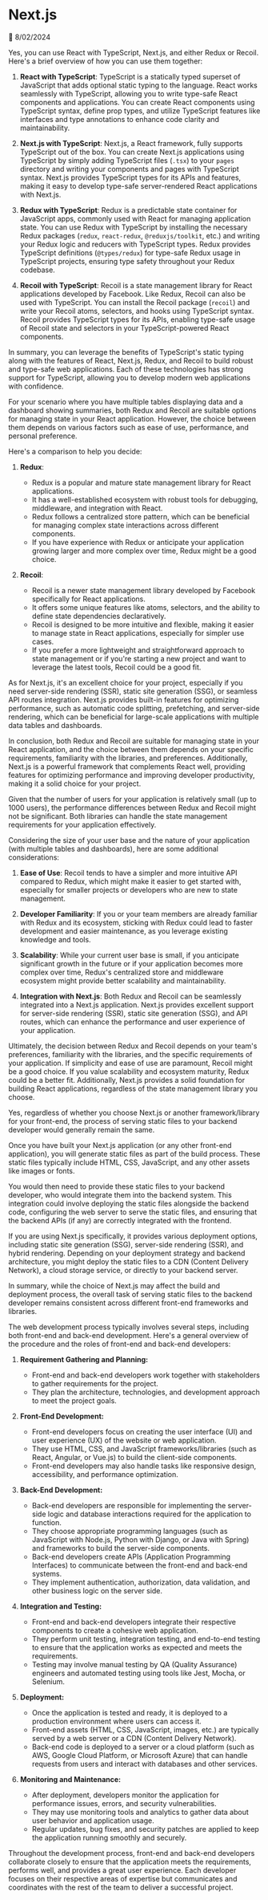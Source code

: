 # Next.js

📅 8/02/2024


Yes, you can use React with TypeScript, Next.js, and either Redux or Recoil. Here's a brief overview of how you can use them together:

1. **React with TypeScript**: TypeScript is a statically typed superset of JavaScript that adds optional static typing to the language. React works seamlessly with TypeScript, allowing you to write type-safe React components and applications. You can create React components using TypeScript syntax, define prop types, and utilize TypeScript features like interfaces and type annotations to enhance code clarity and maintainability.

2. **Next.js with TypeScript**: Next.js, a React framework, fully supports TypeScript out of the box. You can create Next.js applications using TypeScript by simply adding TypeScript files (`.tsx`) to your `pages` directory and writing your components and pages with TypeScript syntax. Next.js provides TypeScript types for its APIs and features, making it easy to develop type-safe server-rendered React applications with Next.js.

3. **Redux with TypeScript**: Redux is a predictable state container for JavaScript apps, commonly used with React for managing application state. You can use Redux with TypeScript by installing the necessary Redux packages (`redux`, `react-redux`, `@reduxjs/toolkit`, etc.) and writing your Redux logic and reducers with TypeScript types. Redux provides TypeScript definitions (`@types/redux`) for type-safe Redux usage in TypeScript projects, ensuring type safety throughout your Redux codebase.

4. **Recoil with TypeScript**: Recoil is a state management library for React applications developed by Facebook. Like Redux, Recoil can also be used with TypeScript. You can install the Recoil package (`recoil`) and write your Recoil atoms, selectors, and hooks using TypeScript syntax. Recoil provides TypeScript types for its APIs, enabling type-safe usage of Recoil state and selectors in your TypeScript-powered React components.

In summary, you can leverage the benefits of TypeScript's static typing along with the features of React, Next.js, Redux, and Recoil to build robust and type-safe web applications. Each of these technologies has strong support for TypeScript, allowing you to develop modern web applications with confidence.

For your scenario where you have multiple tables displaying data and a dashboard showing summaries, both Redux and Recoil are suitable options for managing state in your React application. However, the choice between them depends on various factors such as ease of use, performance, and personal preference.

Here's a comparison to help you decide:

1. **Redux**:
   - Redux is a popular and mature state management library for React applications.
   - It has a well-established ecosystem with robust tools for debugging, middleware, and integration with React.
   - Redux follows a centralized store pattern, which can be beneficial for managing complex state interactions across different components.
   - If you have experience with Redux or anticipate your application growing larger and more complex over time, Redux might be a good choice.

2. **Recoil**:
   - Recoil is a newer state management library developed by Facebook specifically for React applications.
   - It offers some unique features like atoms, selectors, and the ability to define state dependencies declaratively.
   - Recoil is designed to be more intuitive and flexible, making it easier to manage state in React applications, especially for simpler use cases.
   - If you prefer a more lightweight and straightforward approach to state management or if you're starting a new project and want to leverage the latest tools, Recoil could be a good fit.

As for Next.js, it's an excellent choice for your project, especially if you need server-side rendering (SSR), static site generation (SSG), or seamless API routes integration. Next.js provides built-in features for optimizing performance, such as automatic code splitting, prefetching, and server-side rendering, which can be beneficial for large-scale applications with multiple data tables and dashboards.

In conclusion, both Redux and Recoil are suitable for managing state in your React application, and the choice between them depends on your specific requirements, familiarity with the libraries, and preferences. Additionally, Next.js is a powerful framework that complements React well, providing features for optimizing performance and improving developer productivity, making it a solid choice for your project.


Given that the number of users for your application is relatively small (up to 1000 users), the performance differences between Redux and Recoil might not be significant. Both libraries can handle the state management requirements for your application effectively.

Considering the size of your user base and the nature of your application (with multiple tables and dashboards), here are some additional considerations:

1. **Ease of Use**: Recoil tends to have a simpler and more intuitive API compared to Redux, which might make it easier to get started with, especially for smaller projects or developers who are new to state management.

2. **Developer Familiarity**: If you or your team members are already familiar with Redux and its ecosystem, sticking with Redux could lead to faster development and easier maintenance, as you leverage existing knowledge and tools.

3. **Scalability**: While your current user base is small, if you anticipate significant growth in the future or if your application becomes more complex over time, Redux's centralized store and middleware ecosystem might provide better scalability and maintainability.

4. **Integration with Next.js**: Both Redux and Recoil can be seamlessly integrated into a Next.js application. Next.js provides excellent support for server-side rendering (SSR), static site generation (SSG), and API routes, which can enhance the performance and user experience of your application.

Ultimately, the decision between Redux and Recoil depends on your team's preferences, familiarity with the libraries, and the specific requirements of your application. If simplicity and ease of use are paramount, Recoil might be a good choice. If you value scalability and ecosystem maturity, Redux could be a better fit. Additionally, Next.js provides a solid foundation for building React applications, regardless of the state management library you choose.


Yes, regardless of whether you choose Next.js or another framework/library for your front-end, the process of serving static files to your backend developer would generally remain the same.

Once you have built your Next.js application (or any other front-end application), you will generate static files as part of the build process. These static files typically include HTML, CSS, JavaScript, and any other assets like images or fonts.

You would then need to provide these static files to your backend developer, who would integrate them into the backend system. This integration could involve deploying the static files alongside the backend code, configuring the web server to serve the static files, and ensuring that the backend APIs (if any) are correctly integrated with the frontend.

If you are using Next.js specifically, it provides various deployment options, including static site generation (SSG), server-side rendering (SSR), and hybrid rendering. Depending on your deployment strategy and backend architecture, you might deploy the static files to a CDN (Content Delivery Network), a cloud storage service, or directly to your backend server.

In summary, while the choice of Next.js may affect the build and deployment process, the overall task of serving static files to the backend developer remains consistent across different front-end frameworks and libraries.


The web development process typically involves several steps, including both front-end and back-end development. Here's a general overview of the procedure and the roles of front-end and back-end developers:

1. **Requirement Gathering and Planning:**
   - Front-end and back-end developers work together with stakeholders to gather requirements for the project.
   - They plan the architecture, technologies, and development approach to meet the project goals.

2. **Front-End Development:**
   - Front-end developers focus on creating the user interface (UI) and user experience (UX) of the website or web application.
   - They use HTML, CSS, and JavaScript frameworks/libraries (such as React, Angular, or Vue.js) to build the client-side components.
   - Front-end developers may also handle tasks like responsive design, accessibility, and performance optimization.

3. **Back-End Development:**
   - Back-end developers are responsible for implementing the server-side logic and database interactions required for the application to function.
   - They choose appropriate programming languages (such as JavaScript with Node.js, Python with Django, or Java with Spring) and frameworks to build the server-side components.
   - Back-end developers create APIs (Application Programming Interfaces) to communicate between the front-end and back-end systems.
   - They implement authentication, authorization, data validation, and other business logic on the server side.

4. **Integration and Testing:**
   - Front-end and back-end developers integrate their respective components to create a cohesive web application.
   - They perform unit testing, integration testing, and end-to-end testing to ensure that the application works as expected and meets the requirements.
   - Testing may involve manual testing by QA (Quality Assurance) engineers and automated testing using tools like Jest, Mocha, or Selenium.

5. **Deployment:**
   - Once the application is tested and ready, it is deployed to a production environment where users can access it.
   - Front-end assets (HTML, CSS, JavaScript, images, etc.) are typically served by a web server or a CDN (Content Delivery Network).
   - Back-end code is deployed to a server or a cloud platform (such as AWS, Google Cloud Platform, or Microsoft Azure) that can handle requests from users and interact with databases and other services.

6. **Monitoring and Maintenance:**
   - After deployment, developers monitor the application for performance issues, errors, and security vulnerabilities.
   - They may use monitoring tools and analytics to gather data about user behavior and application usage.
   - Regular updates, bug fixes, and security patches are applied to keep the application running smoothly and securely.

Throughout the development process, front-end and back-end developers collaborate closely to ensure that the application meets the requirements, performs well, and provides a great user experience. Each developer focuses on their respective areas of expertise but communicates and coordinates with the rest of the team to deliver a successful project.


